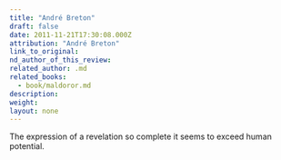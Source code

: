 ```yaml
---
title: "André Breton"
draft: false
date: 2011-11-21T17:30:08.000Z
attribution: "André Breton"
link_to_original:
nd_author_of_this_review:
related_author: .md
related_books:
  - book/maldoror.md
description:
weight:
layout: none
---
```

The expression of a revelation so complete it seems to exceed human potential.

